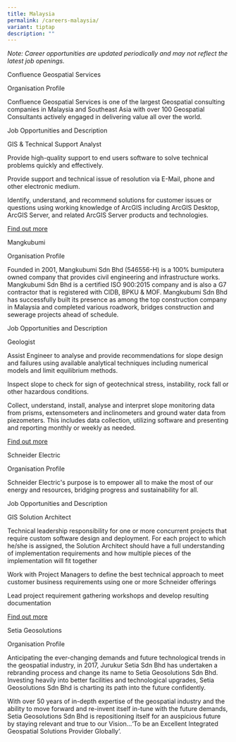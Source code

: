 ```yaml
---
title: Malaysia
permalink: /careers-malaysia/
variant: tiptap
description: ""
---
```

<p><em>Note: Career opportunities are updated periodically and may not reflect the latest job openings.</em></p><p>Confluence Geospatial Services</p><p>Organisation Profile</p><p>Confluence Geospatial Services is one of the largest Geospatial consulting companies in Malaysia and Southeast Asia with over 100 Geospatial Consultants actively engaged in delivering value all over the world.</p><p>Job Opportunities and Description</p><p>GIS &amp; Technical Support Analyst</p><p>Provide high-quality support to end users software to solve technical problems quickly and effectively.</p><p>Provide support and technical issue of resolution via E-Mail, phone and other electronic medium.</p><p>Identify, understand, and recommend solutions for customer issues or questions using working knowledge of ArcGIS including ArcGIS Desktop, ArcGIS Server, and related ArcGIS Server products and technologies.</p><p><a href="https://confluencecontours.com/career/" rel="noopener noreferrer nofollow" target="_blank">Find out more</a></p><p></p><p>Mangkubumi</p><p>Organisation Profile</p><p>Founded in 2001, Mangkubumi Sdn Bhd (546556-H) is a 100% bumiputera owned company that provides civil engineering and infrastructure works. Mangkubumi Sdn Bhd is a certified ISO 900:2015 company and is also a G7 contractor that is registered with CIDB, BPKU &amp; MOF. Mangkubumi Sdn Bhd has successfully built its presence as among the top construction company in Malaysia and completed various roadwork, bridges construction and sewerage projects ahead of schedule.</p><p>Job Opportunities and Description</p><p>Geologist</p><p>Assist Engineer to analyse and provide recommendations for slope design and failures using available analytical techniques including numerical models and limit equilibrium methods.</p><p>Inspect slope to check for sign of geotechnical stress, instability, rock fall or other hazardous conditions.</p><p>Collect, understand, install, analyse and interpret slope monitoring data from prisms, extensometers and inclinometers and ground water data from piezometers. This includes data collection, utilizing software and presenting and reporting monthly or weekly as needed.</p><p><a href="https://malaysia.indeed.com/viewjob?jk=d874fc4131fbaeae&amp;tk=1hgv17kd8k47k802&amp;from=serp&amp;vjs=3" rel="noopener noreferrer nofollow" target="_blank">Find out more</a></p><p></p><p>Schneider Electric</p><p>Organisation Profile</p><p>Schneider Electric's purpose is to empower all to make the most of our energy and resources, bridging progress and sustainability for all. </p><p>Job Opportunities and Description</p><p>GIS Solution Architect</p><p>Technical leadership responsibility for one or more concurrent projects that require custom software design and deployment. For each project to which he/she is assigned, the Solution Architect should have a full understanding of implementation requirements and how multiple pieces of the implementation will fit together</p><p>Work with Project Managers to define the best technical approach to meet customer business requirements using one or more Schneider offerings </p><p>Lead project requirement gathering workshops and develop resulting documentation </p><p><a href="https://www.linkedin.com/jobs/view/3582974076" rel="noopener noreferrer nofollow" target="_blank">Find out more</a></p><p></p><p>Setia Geosolutions</p><p>Organisation Profile</p><p>Anticipating the ever-changing demands and future technological trends in the geospatial industry, in 2017, Jurukur Setia Sdn Bhd has undertaken a rebranding process and change its name to Setia Geosolutions Sdn Bhd. Investing heavily into better facilities and technological upgrades, Setia Geosolutions Sdn Bhd is charting its path into the future confidently.</p><p>With over 50 years of in-depth expertise of the geospatial industry and the ability to move forward and re-invent itself in-tune with the future demands, Setia Geosolutions Sdn Bhd is repositioning itself for an auspicious future by staying relevant and true to our Vision…‘To be an Excellent Integrated Geospatial Solutions Provider Globally’.</p><p></p><p></p>